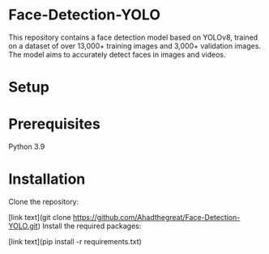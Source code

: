 # Face-Detection-YOLO
This repository contains a face detection model based on YOLOv8, trained on a dataset of over 13,000+ training images and 3,000+ validation images. The model aims to accurately detect faces in images and videos.
# Setup
# Prerequisites
Python 3.9
# Installation
Clone the repository:

[link text](git clone https://github.com/Ahadthegreat/Face-Detection-YOLO.git)
Install the required packages:

[link text](pip install -r requirements.txt)
